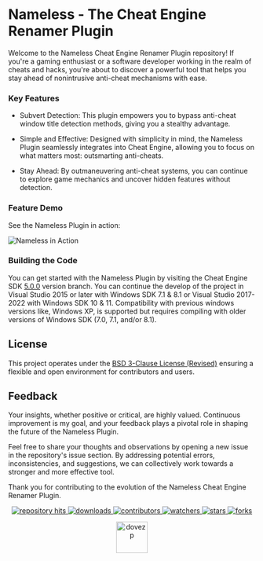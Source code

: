 
# Nameless - The Cheat Engine Renamer Plugin

Welcome to the Nameless Cheat Engine Renamer Plugin repository! If you're a gaming enthusiast or a software developer working in the realm of cheats and hacks, you're about to discover a powerful tool that helps you stay ahead of nonintrusive anti-cheat mechanisms with ease.

### Key Features
* Subvert Detection: This plugin empowers you to bypass anti-cheat window title detection methods, giving you a stealthy advantage.

* Simple and Effective: Designed with simplicity in mind, the Nameless Plugin seamlessly integrates into Cheat Engine, allowing you to focus on what matters most: outsmarting anti-cheats.

* Stay Ahead: By outmaneuvering anti-cheat systems, you can continue to explore game mechanics and uncover hidden features without detection.

### Feature Demo
See the Nameless Plugin in action:

![Nameless in Action](https://i.imgur.com/Xm1ZwmT.png)

### Building the Code

You can get started with the Nameless Plugin by visiting the Cheat Engine SDK [5.0.0](https://github.com/dovezp/ce.plugin.nameless/tree/5.0.0) version branch. You can continue the develop of the project in Visual Studio 2015 or later with Windows SDK 7.1 & 8.1 or Visual Studio 2017-2022 with Windows SDK 10 & 11. Compatibility with previous windows versions like, Windows XP, is supported but requires compiling with older versions of Windows SDK (7.0, 7.1, and/or 8.1).

## License

This project operates under the [BSD 3-Clause License (Revised)](https://tldrlegal.com/license/bsd-3-clause-license-(revised)) ensuring a flexible and open environment for contributors and users.

## Feedback

Your insights, whether positive or critical, are highly valued. Continuous improvement is my goal, and your feedback plays a pivotal role in shaping the future of the Nameless Plugin.

Feel free to share your thoughts and observations by opening a new issue in the repository's issue section. By addressing potential errors, inconsistencies, and suggestions, we can collectively work towards a stronger and more effective tool.

Thank you for contributing to the evolution of the Nameless Cheat Engine Renamer Plugin.

<p align="center">
  <p align="center">
    <a href="https://hits.seeyoufarm.com/api/count/graph/dailyhits.svg?url=https://github.com/dovezp/ce.plugin.nameless">
      <img src="https://hits.seeyoufarm.com/api/count/incr/badge.svg?url=https%3A%2F%2Fgithub.com%2Fdovezp%2Fce.plugin.nameless&count_bg=%2379C83D&title_bg=%23555555&icon=&icon_color=%23E7E7E7&title=hits&edge_flat=true" alt="repository hits">
    </a>
    <a href="https://github.com/dovezp/ce.plugin.nameless/releases">
      <img src="https://img.shields.io/github/downloads/dovezp/ce.plugin.nameless/total?style=flat-square" alt="downloads"/>
    </a>
    <a href="https://github.com/dovezp/ce.plugin.nameless/graphs/contributors">
      <img src="https://img.shields.io/github/contributors/dovezp/ce.plugin.nameless?style=flat-square" alt="contributors"/>
    </a>
    <a href="https://github.com/dovezp/ce.plugin.nameless/watchers">
      <img src="https://img.shields.io/github/watchers/dovezp/ce.plugin.nameless?style=flat-square" alt="watchers"/>
    </a>
    <a href="https://github.com/dovezp/ce.plugin.nameless/stargazers">
      <img src="https://img.shields.io/github/stars/dovezp/ce.plugin.nameless?style=flat-square" alt="stars"/>
    </a>
    <a href="https://github.com/dovezp/ce.plugin.nameless/network/members">
      <img src="https://img.shields.io/github/forks/dovezp/ce.plugin.nameless?style=flat-square" alt="forks"/>
    </a>
  </p>
</p>

<p align="center">
  <a href="https://github.com/dovezp">
    <img width="64" heigth="64" src="https://avatars.githubusercontent.com/u/89095890" alt="dovezp"/>
  </a>  
</p>
